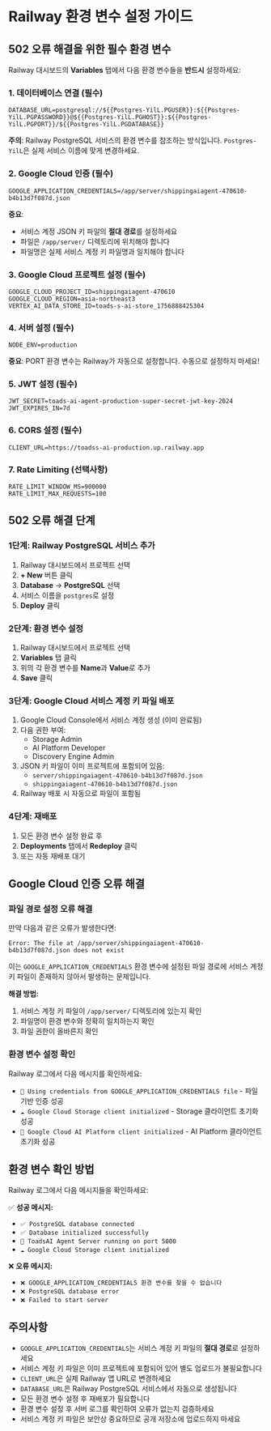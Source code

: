 # Railway 환경 변수 설정 가이드

## 502 오류 해결을 위한 필수 환경 변수

Railway 대시보드의 **Variables** 탭에서 다음 환경 변수들을 **반드시** 설정하세요:

### 1. 데이터베이스 연결 (필수)
```
DATABASE_URL=postgresql://${{Postgres-YilL.PGUSER}}:${{Postgres-YilL.PGPASSWORD}}@${{Postgres-YilL.PGHOST}}:${{Postgres-YilL.PGPORT}}/${{Postgres-YilL.PGDATABASE}}
```
**주의**: Railway PostgreSQL 서비스의 환경 변수를 참조하는 방식입니다. `Postgres-YilL`은 실제 서비스 이름에 맞게 변경하세요.

### 2. Google Cloud 인증 (필수)
```
GOOGLE_APPLICATION_CREDENTIALS=/app/server/shippingaiagent-470610-b4b13d7f087d.json
```
**중요**: 
- 서비스 계정 JSON 키 파일의 **절대 경로**를 설정하세요
- 파일은 `/app/server/` 디렉토리에 위치해야 합니다
- 파일명은 실제 서비스 계정 키 파일명과 일치해야 합니다

### 3. Google Cloud 프로젝트 설정 (필수)
```
GOOGLE_CLOUD_PROJECT_ID=shippingaiagent-470610
GOOGLE_CLOUD_REGION=asia-northeast3
VERTEX_AI_DATA_STORE_ID=toads-s-ai-store_1756888425304
```

### 4. 서버 설정 (필수)
```
NODE_ENV=production
```
**중요**: PORT 환경 변수는 Railway가 자동으로 설정합니다. 수동으로 설정하지 마세요!

### 5. JWT 설정 (필수)
```
JWT_SECRET=toads-ai-agent-production-super-secret-jwt-key-2024
JWT_EXPIRES_IN=7d
```

### 6. CORS 설정 (필수)
```
CLIENT_URL=https://toadss-ai-production.up.railway.app
```

### 7. Rate Limiting (선택사항)
```
RATE_LIMIT_WINDOW_MS=900000
RATE_LIMIT_MAX_REQUESTS=100
```

## 502 오류 해결 단계

### 1단계: Railway PostgreSQL 서비스 추가
1. Railway 대시보드에서 프로젝트 선택
2. **+ New** 버튼 클릭
3. **Database** → **PostgreSQL** 선택
4. 서비스 이름을 `postgres`로 설정
5. **Deploy** 클릭

### 2단계: 환경 변수 설정
1. Railway 대시보드에서 프로젝트 선택
2. **Variables** 탭 클릭
3. 위의 각 환경 변수를 **Name**과 **Value**로 추가
4. **Save** 클릭

### 3단계: Google Cloud 서비스 계정 키 파일 배포
1. Google Cloud Console에서 서비스 계정 생성 (이미 완료됨)
2. 다음 권한 부여:
   - Storage Admin
   - AI Platform Developer
   - Discovery Engine Admin
3. JSON 키 파일이 이미 프로젝트에 포함되어 있음:
   - `server/shippingaiagent-470610-b4b13d7f087d.json`
   - `shippingaiagent-470610-b4b13d7f087d.json`
4. Railway 배포 시 자동으로 파일이 포함됨

### 4단계: 재배포
1. 모든 환경 변수 설정 완료 후
2. **Deployments** 탭에서 **Redeploy** 클릭
3. 또는 자동 재배포 대기

## Google Cloud 인증 오류 해결

### 파일 경로 설정 오류 해결
만약 다음과 같은 오류가 발생한다면:
```
Error: The file at /app/server/shippingaiagent-470610-b4b13d7f087d.json does not exist
```

이는 `GOOGLE_APPLICATION_CREDENTIALS` 환경 변수에 설정된 파일 경로에 서비스 계정 키 파일이 존재하지 않아서 발생하는 문제입니다.

**해결 방법:**
1. 서비스 계정 키 파일이 `/app/server/` 디렉토리에 있는지 확인
2. 파일명이 환경 변수와 정확히 일치하는지 확인
3. 파일 권한이 올바른지 확인

### 환경 변수 설정 확인
Railway 로그에서 다음 메시지를 확인하세요:
- `🔑 Using credentials from GOOGLE_APPLICATION_CREDENTIALS file` - 파일 기반 인증 성공
- `☁️ Google Cloud Storage client initialized` - Storage 클라이언트 초기화 성공
- `🤖 Google Cloud AI Platform client initialized` - AI Platform 클라이언트 초기화 성공

## 환경 변수 확인 방법

Railway 로그에서 다음 메시지들을 확인하세요:

✅ **성공 메시지:**
- `✅ PostgreSQL database connected`
- `✅ Database initialized successfully`
- `🚀 ToadsAI Agent Server running on port 5000`
- `☁️ Google Cloud Storage client initialized`

❌ **오류 메시지:**
- `❌ GOOGLE_APPLICATION_CREDENTIALS 환경 변수를 찾을 수 없습니다`
- `❌ PostgreSQL database error`
- `❌ Failed to start server`

## 주의사항

- `GOOGLE_APPLICATION_CREDENTIALS`는 서비스 계정 키 파일의 **절대 경로**로 설정하세요
- 서비스 계정 키 파일은 이미 프로젝트에 포함되어 있어 별도 업로드가 불필요합니다
- `CLIENT_URL`은 실제 Railway 앱 URL로 변경하세요
- `DATABASE_URL`은 Railway PostgreSQL 서비스에서 자동으로 생성됩니다
- 모든 환경 변수 설정 후 재배포가 필요합니다
- 환경 변수 설정 후 서버 로그를 확인하여 오류가 없는지 검증하세요
- 서비스 계정 키 파일은 보안상 중요하므로 공개 저장소에 업로드하지 마세요
